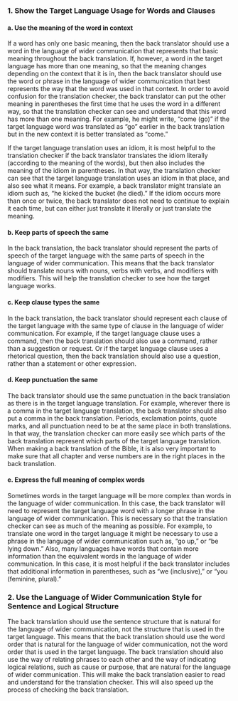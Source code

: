 
### 1. Show the Target Language Usage for Words and Clauses

#### a. Use the meaning of the word in context

If a word has only one basic meaning, then the back translator should use a word in the language of wider communication that represents that basic meaning throughout the back translation. If, however, a word in the target language has more than one meaning, so that the meaning changes depending on the context that it is in, then the back translator should use the word or phrase in the language of wider communication that best represents the way that the word was used in that context. In order to avoid confusion for the translation checker, the back translator can put the other meaning in parentheses the first time that he uses the word in a different way, so that the translation checker can see and understand that this word has more than one meaning. For example, he might write, “come (go)” if the target language word was translated as “go” earlier in the back translation but in the new context it is better translated as “come.”

If the target language translation uses an idiom, it is most helpful to the translation checker if the back translator translates the idiom literally (according to the meaning of the words), but then also includes the meaning of the idiom in parentheses. In that way, the translation checker can see that the target language translation uses an idiom in that place, and also see what it means. For example, a back translator might translate an idiom such as, “he kicked the bucket (he died).” If the idiom occurs more than once or twice, the back translator does not need to continue to explain it each time, but can either just translate it literally or just translate the meaning.

#### b. Keep parts of speech the same

In the back translation, the back translator should represent the parts of speech of the target language with the same parts of speech in the language of wider communication. This means that the back translator should translate nouns with nouns, verbs with verbs, and modifiers with modifiers. This will help the translation checker to see how the target language works.

#### c. Keep clause types the same

In the back translation, the back translator should represent each clause of the target language with the same type of clause in the language of wider communication. For example, if the target language clause uses a command, then the back translation should also use a command, rather than a suggestion or request. Or if the target language clause uses a rhetorical question, then the back translation should also use a question, rather than a statement or other expression.

#### d. Keep punctuation the same

The back translator should use the same punctuation in the back translation as there is in the target language translation. For example, wherever there is a comma in the target language translation, the back translator should also put a comma in the back translation. Periods, exclamation points, quote marks, and all punctuation need to be at the same place in both translations. In that way, the translation checker can more easily see which parts of the back translation represent which parts of the target language translation. When making a back translation of the Bible, it is also very important to make sure that all chapter and verse numbers are in the right places in the back translation.

#### e. Express the full meaning of complex words

Sometimes words in the target language will be more complex than words in the language of wider communication. In this case, the back translator will need to represent the target language word with a longer phrase in the language of wider communication. This is necessary so that the translation checker can see as much of the meaning as possible. For example, to translate one word in the target language it might be necessary to use a phrase in the language of wider communication such as, “go up,” or “be lying down.”   Also, many languages have words that contain more information than the equivalent words in the language of wider communication. In this case, it is most helpful if the back translator includes that additional information in parentheses, such as “we (inclusive),” or “you (feminine, plural).”

### 2. Use the Language of Wider Communication Style for Sentence and Logical Structure

The back translation should use the sentence structure that is natural for the language of wider communication, not the structure that is used in the target language. This means that the back translation should use the word order that is natural for the language of wider communication, not the word order that is used in the target language. The back translation should also use the way of relating phrases to each other and the way of indicating logical relations, such as cause or purpose, that are natural for the language of wider communication. This will make the back translation easier to read and understand for the translation checker. This will also speed up the process of checking the back translation.